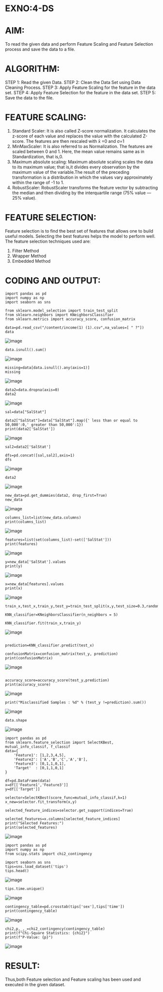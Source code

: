 # EXNO:4-DS
# AIM:
To read the given data and perform Feature Scaling and Feature Selection process and save the
data to a file.

# ALGORITHM:
STEP 1: Read the given Data.
STEP 2: Clean the Data Set using Data Cleaning Process.
STEP 3: Apply Feature Scaling for the feature in the data set.
STEP 4: Apply Feature Selection for the feature in the data set.
STEP 5: Save the data to the file.

# FEATURE SCALING:
1. Standard Scaler: It is also called Z-score normalization. It calculates the z-score of each value and replaces the value with the calculated Z-score. The features are then rescaled with x̄ =0 and σ=1
2. MinMaxScaler: It is also referred to as Normalization. The features are scaled between 0 and 1. Here, the mean value remains same as in Standardization, that is,0.
3. Maximum absolute scaling: Maximum absolute scaling scales the data to its maximum value; that is,it divides every observation by the maximum value of the variable.The result of the preceding transformation is a distribution in which the values vary approximately within the range of -1 to 1.
4. RobustScaler: RobustScaler transforms the feature vector by subtracting the median and then dividing by the interquartile range (75% value — 25% value).

# FEATURE SELECTION:
Feature selection is to find the best set of features that allows one to build useful models. Selecting the best features helps the model to perform well.
The feature selection techniques used are:

1. Filter Method
2. Wrapper Method
3. Embedded Method

# CODING AND OUTPUT:
```
import pandas as pd
import numpy as np
import seaborn as sns

from sklearn.model_selection import train_test_split
from sklearn.neighbors import KNeighborsClassifier
from sklearn.metrics import accuracy_score, confusion_matrix

data=pd.read_csv("/content/income(1) (1).csv",na_values=[ " ?"])
data
```
![image](https://github.com/Vanitha-SM/EXNO-4-DS/assets/119557985/ff7cccdb-bd60-45dd-9dc6-47b49a563538)

```
data.isnull().sum()
```
![image](https://github.com/Vanitha-SM/EXNO-4-DS/assets/119557985/59b6ad1a-bf12-48c2-a294-5aac15886114)

```
missing=data[data.isnull().any(axis=1)]
missing
```
![image](https://github.com/Vanitha-SM/EXNO-4-DS/assets/119557985/33a8312b-2d89-4abd-bb0d-35cdfa2b7b44)
```
data2=data.dropna(axis=0)
data2
```
![image](https://github.com/Vanitha-SM/EXNO-4-DS/assets/119557985/84785d2a-5779-49fa-b399-8edbd5892b9e)
```
sal=data["SalStat"]

data2["SalStat"]=data["SalStat"].map({' less than or equal to 50,000':0,' greater than 50,000':1})
print(data2['SalStat'])
```
![image](https://github.com/Vanitha-SM/EXNO-4-DS/assets/119557985/dcbc0758-336f-4d51-8fe8-e685afb2ed93)
```
sal2=data2['SalStat']

dfs=pd.concat([sal,sal2],axis=1)
dfs
```
![image](https://github.com/Vanitha-SM/EXNO-4-DS/assets/119557985/0f52b3b1-2144-4e94-ba27-03ca586215f0)

```
data2
```
![image](https://github.com/Vanitha-SM/EXNO-4-DS/assets/119557985/ffb9c16e-40c4-4439-a29f-b201581a12c8)
```
new_data=pd.get_dummies(data2, drop_first=True)
new_data
```
![image](https://github.com/Vanitha-SM/EXNO-4-DS/assets/119557985/de84fef7-7332-46d8-ab50-471d0169a901)

```
columns_list=list(new_data.columns)
print(columns_list)
```
![image](https://github.com/Vanitha-SM/EXNO-4-DS/assets/119557985/ed5ee91b-8bf1-4e8c-a8cf-3d9d96a5589d)
```
features=list(set(columns_list)-set(['SalStat']))
print(features)
```
![image](https://github.com/Vanitha-SM/EXNO-4-DS/assets/119557985/5ddd2e17-6819-4f8b-acba-90cf4897797a)
```
y=new_data['SalStat'].values
print(y)
```
![image](https://github.com/Vanitha-SM/EXNO-4-DS/assets/119557985/ba4ffd91-efc5-4987-8486-49b620e17f41)
```
x=new_data[features].values
print(x)
```
![image](https://github.com/Vanitha-SM/EXNO-4-DS/assets/119557985/e0f0561b-97cf-4176-bbb5-19614b52c408)
```
train_x,test_x,train_y,test_y=train_test_split(x,y,test_size=0.3,random_state=0)

KNN_classifier=KNeighborsClassifier(n_neighbors = 5)

KNN_classifier.fit(train_x,train_y)
```
![image](https://github.com/Vanitha-SM/EXNO-4-DS/assets/119557985/4a77fca3-3948-4c11-bdc0-514a61afceab)

```

prediction=KNN_classifier.predict(test_x)

confusionMatrix=confusion_matrix(test_y, prediction)
print(confusionMatrix)
```
![image](https://github.com/Vanitha-SM/EXNO-4-DS/assets/119557985/3f22074f-9d4d-4758-962c-57f12b70146b)
```

accuracy_score=accuracy_score(test_y,prediction)
print(accuracy_score)
```
![image](https://github.com/Vanitha-SM/EXNO-4-DS/assets/119557985/e31a4e64-7fca-4531-a188-48a5ff07266e)
```
print("Misclassified Samples : %d" % (test_y !=prediction).sum())
```
![image](https://github.com/Vanitha-SM/EXNO-4-DS/assets/119557985/d7291f25-f68a-4c7b-b781-a745058b2770)
```
data.shape
```
![image](https://github.com/Vanitha-SM/EXNO-4-DS/assets/119557985/bcaaa675-3cb4-477f-83b5-5d4fdea4d996)
```
import pandas as pd
from sklearn.feature_selection import SelectKBest, mutual_info_classif, f_classif
data={
    'Feature1': [1,2,3,4,5],
    'Feature2': ['A','B','C','A','B'],
    'Feature3': [0,1,1,0,1],
    'Target'  : [0,1,1,0,1]
}

df=pd.DataFrame(data)
x=df[['Feature1','Feature3']]
y=df[['Target']]

selector=SelectKBest(score_func=mutual_info_classif,k=1)
x_new=selector.fit_transform(x,y)

selected_feature_indices=selector.get_support(indices=True)

selected_features=x.columns[selected_feature_indices]
print("Selected Features:")
print(selected_features)
```
![image](https://github.com/Vanitha-SM/EXNO-4-DS/assets/119557985/9263244e-6532-4827-8413-9a0633efbf7d)
```
import pandas as pd
import numpy as np
from scipy.stats import chi2_contingency

import seaborn as sns
tips=sns.load_dataset('tips')
tips.head()
```
![image](https://github.com/Vanitha-SM/EXNO-4-DS/assets/119557985/f6ad3642-5ec2-4c93-88c0-0019e3127b90)
```
tips.time.unique()
```
![image](https://github.com/Vanitha-SM/EXNO-4-DS/assets/119557985/f4b72a8c-b35a-40df-8649-9123983f7704)
```
contingency_table=pd.crosstab(tips['sex'],tips['time'])
print(contingency_table)
```
![image](https://github.com/Vanitha-SM/EXNO-4-DS/assets/119557985/9cd46b28-eda2-44b7-82c2-277dfac3bcc5)
```
chi2,p,_,_=chi2_contingency(contingency_table)
print(f"Chi-Square Statistics: {chi2}")
print(f"P-Value: {p}")
```
![image](https://github.com/Vanitha-SM/EXNO-4-DS/assets/119557985/2fff30ed-ac94-411c-9256-51bf5928d9b9)


# RESULT:
Thus,both Feature selection and Feature scaling has been used and executed in the given dataset.

